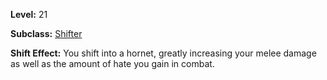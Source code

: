 <!-- TITLE: Shift: Hornet -->
<!-- SUBTITLE:  -->

**Level:** 21

**Subclass:** [Shifter](shifter)

**Shift Effect:** You shift into a hornet, greatly increasing your melee damage as well as the amount of hate you gain in combat.